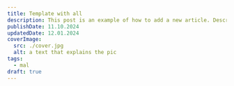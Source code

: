 ```yaml
---
title: Template with all
description: This post is an example of how to add a new article. Description 50-160 words
publishDate: 11.10.2024
updatedDate: 12.01.2024
coverImage:
  src: ./cover.jpg
  alt: a text that explains the pic
tags:
  - mal
draft: true
---
```



